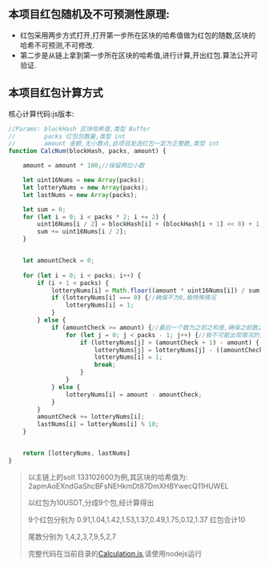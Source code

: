 ## 本项目红包随机及不可预测性原理:
- 红包采用两步方式打开,打开第一步所在区块的哈希值做为红包的随数,区块的哈希不可预测,不可修改.
- 第二步是从链上拿到第一步所在区块的哈希值,进行计算,开出红包.算法公开可验证.

## 本项目红包计算方式
核心计算代码:js版本:
```js
//Params: blockHash 区块哈希值,类型 Buffer
//        packs 红包包数量,类型 int
//        amount 金额,无小数点,此项目发送红包一定为正整数,类型 int
function CalcNum(blockHash, packs, amount) {

    amount = amount * 100;//保留两位小数

    let uint16Nums = new Array(packs);
    let lotteryNums = new Array(packs);
    let lastNums = new Array(packs);

    let sum = 0;
    for (let i = 0; i < packs * 2; i += 2) {
        uint16Nums[i / 2] = blockHash[i] + (blockHash[i + 1] << 8) + 1;
        sum += uint16Nums[i / 2];
    }


    let amountCheck = 0;
    
    for (let i = 0; i < packs; i++) {
        if (i + 1 < packs) {
            lotteryNums[i] = Math.floor((amount * uint16Nums[i]) / sum);
            if (lotteryNums[i] === 0) {//确保不为0,极特殊情况
                lotteryNums[i] = 1;
            }
        } else {
            if (amountCheck >= amount) {//最后一个数为之前之和差,确保之前数之和不大于总数,此情况极不可能出现
                for (let j = 0; j < packs - 1; j++) {//极不可能出现情况的预设处理
                    if (lotteryNums[j] > (amountCheck + 1) - amount) {
                        lotteryNums[j] = lotteryNums[j] - ((amountCheck + 1) - amount);
                        lotteryNums[i] = 1;
                        break;
                    }
                }
            } else {
                lotteryNums[i] = amount - amountCheck;
            }
        }
        amountCheck += lotteryNums[i];
        lastNums[i] = lotteryNums[i] % 10;
    }


    return [lotteryNums, lastNums]
}
```
> 以主链上的solt 133102600为例,其区块的哈希值为: 2apmAoEXndGaShcBFsNEHkmDt87DmXHBYwecQ11HUWEL 
>
> 以红包为10USDT,分成9个包,经计算得出
> 
> 9个红包分别为 0.91,1.04,1.42,1.53,1.37,0.49,1.75,0.12,1.37 红包合计10
> 
> 尾数分别为 1,4,2,3,7,9,5,2,7
>
> 完整代码在当前目录的[Calculation.js](Calculation.js),请使用nodejs运行
> 



